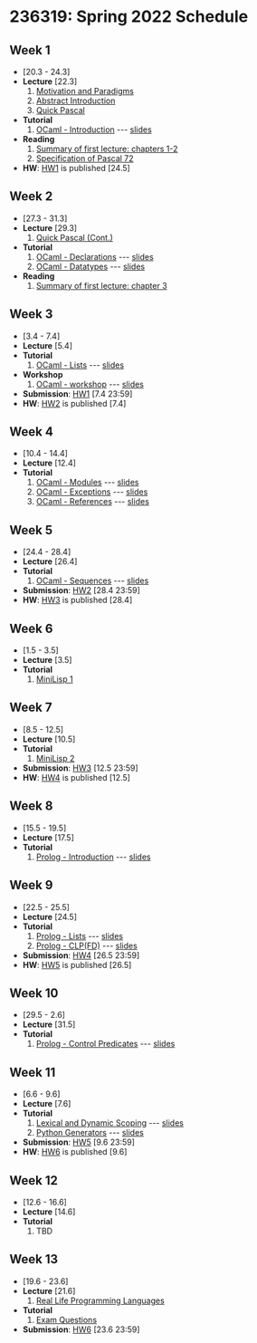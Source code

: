 # 236319: Spring 2022 Schedule

## Week 1

* \[20.3 - 24.3\]
* **Lecture** \[22.3\]
    1. [Motivation and Paradigms](Lectures/introduction.md)
    2. [Abstract Introduction](https://docs.google.com/presentation/d/1LKVaPEXuPYzI149K-68XZR-HHv6cJkOWgdBg9T98cog/edit?usp=sharing)
    3. [Quick Pascal](https://docs.google.com/presentation/d/1n_VQM6HCASj5FINurqF3wusE4fS2qqq_h7AoQvMgXzI/edit?usp=sharing)
* **Tutorial**
    1. [OCaml - Introduction](Tutorials/ocaml/introduction.md) --- [slides](Tutorials/pdfs/slides/ocaml/introduction.pdf)
* **Reading**
    1. [Summary of first lecture: chapters 1-2](https://docs.google.com/document/d/1LNSWwi2VYPrOcNPdQ3YvXhFfZtg_r4D6SH9adcFAIK4/edit?usp=sharing)
    2. [Specification of Pascal 72](Misc/PascalReport.pdf)
* **HW**: [HW1](../HW/1/README.md) is published \[24.5\]

## Week 2

* \[27.3 - 31.3\]
* **Lecture**  \[29.3\]
    1. [Quick Pascal (Cont.)](https://docs.google.com/presentation/d/1n_VQM6HCASj5FINurqF3wusE4fS2qqq_h7AoQvMgXzI/edit?usp=sharing)
* **Tutorial**
    1. [OCaml - Declarations](Tutorials/ocaml/declarations.md) --- [slides](Tutorials/pdfs/slides/ocaml/declarations.pdf)
    2. [OCaml - Datatypes](Tutorials/ocaml/datatypes.md) --- [slides](Tutorials/pdfs/slides/ocaml/datatypes.pdf)
* **Reading**
    1. [Summary of first lecture: chapter 3](https://docs.google.com/document/d/1LNSWwi2VYPrOcNPdQ3YvXhFfZtg_r4D6SH9adcFAIK4/edit?usp=sharing)

## Week 3

* \[3.4 - 7.4\]
* **Lecture** \[5.4\]
* **Tutorial**
    1. [OCaml - Lists](Tutorials/ocaml/lists.md) --- [slides](Tutorials/pdfs/slides/ocaml/lists.pdf)
* **Workshop**
    1. [OCaml - workshop](Tutorials/ocaml/workshop.md) --- [slides](Tutorials/pdfs/slides/ocaml/workshop.pdf)
* **Submission**: [HW1](../HW/1/README.md) \[7.4 23:59\]
* **HW**: [HW2](../HW/2/README.md) is published \[7.4\]

## Week 4

* \[10.4 - 14.4\]
* **Lecture** \[12.4\]
* **Tutorial**
    1. [OCaml - Modules](Tutorials/ocaml/modules.md) --- [slides](Tutorials/pdfs/slides/ocaml/modules.pdf)
    2. [OCaml - Exceptions](Tutorials/ocaml/exceptions.md) --- [slides](Tutorials/pdfs/slides/ocaml/exceptions.pdf)
    3. [OCaml - References](Tutorials/ocaml/refs.md) --- [slides](Tutorials/pdfs/slides/ocaml/refs.pdf)

## Week 5

* \[24.4 - 28.4\]
* **Lecture** \[26.4\]
* **Tutorial**
    1. [OCaml - Sequences](Tutorials/ocaml/sequences.md) --- [slides](Tutorials/pdfs/slides/ocaml/sequences.pdf)
* **Submission**: [HW2](../HW/2/README.md) \[28.4 23:59\]
* **HW**: [HW3](../HW/3/README.md) is published \[28.4\]

## Week 6

* \[1.5 - 3.5\]
* **Lecture** \[3.5\]
* **Tutorial**
    1. [MiniLisp 1](Tutorials/theory/mini-lisp.md)

## Week 7

* \[8.5 - 12.5\]
* **Lecture** \[10.5\]
* **Tutorial**
    1. [MiniLisp 2](Tutorials/minilisp/eval.pdf)
* **Submission**: [HW3](../HW/3/README.md) \[12.5 23:59\]
* **HW**: [HW4](../HW/4/README.md) is published \[12.5\]

## Week 8

* \[15.5 - 19.5\]
* **Lecture** \[17.5\]
* **Tutorial**
    1. [Prolog - Introduction](Tutorials/prolog/introduction.md) --- [slides](Tutorials/pdfs/slides/prolog/introduction.pdf)

## Week 9

* \[22.5 - 25.5\]
* **Lecture** \[24.5\]
* **Tutorial**
    1. [Prolog - Lists](Tutorials/prolog/lists.md) --- [slides](Tutorials/pdfs/slides/prolog/lists.pdf)
    2. [Prolog - CLP(FD)](Tutorials/prolog/clp.md) --- [slides](Tutorials/pdfs/slides/prolog/clp.pdf)
* **Submission**: [HW4](../HW/4/README.md) \[26.5 23:59\]
* **HW**: [HW5](../HW/5/README.md) is published \[26.5\]

## Week 10

* \[29.5 - 2.6\]
* **Lecture** \[31.5\]
* **Tutorial**
    1. [Prolog - Control Predicates](Tutorials/prolog/control-predicates.md) --- [slides](Tutorials/pdfs/slides/prolog/control-predicates.pdf)

## Week 11

* \[6.6 - 9.6\]
* **Lecture** \[7.6\]
* **Tutorial**
    1. [Lexical and Dynamic Scoping](Tutorials/theory/scoping.md) --- [slides](Tutorials/pdfs/slides/theory/scoping.pdf)
    2. [Python Generators](Tutorials/python/generators.md) --- [slides](Tutorials/pdfs/slides/python/generators.pdf)
* **Submission**: [HW5](../HW/5/README.md) \[9.6 23:59\]
* **HW**: [HW6](../HW/6/README.md) is published \[9.6\]

## Week 12

* \[12.6 - 16.6\]
* **Lecture** \[14.6\]
* **Tutorial**
    1. TBD

## Week 13

* \[19.6 - 23.6\]
* **Lecture** \[21.6\]
    1. [Real Life Programming Languages](https://docs.google.com/presentation/d/1FGUzbhURUqzL3hfzCj8m3nR1swqmpG8CYu77H4Tgm5U/edit#slide=id.gb50064ae0_0_89)
* **Tutorial**
    1. [Exam Questions](Tutorials/pdfs/slides/exam-questions.pdf)
* **Submission**: [HW6](../HW/6/README.md) \[23.6 23:59\]
